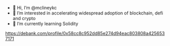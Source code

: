 - 👋 Hi, I’m @mclineykc
- 👀 I’m interested in accelerating widespread adoption of blockchain, defi and crypto
- 🌱 I’m currently learning Solidity

<!---
mclineykc/mclineykc is a ✨ special ✨ repository because its `README.md` (this file) appears on your GitHub profile.
You can click the Preview link to take a look at your changes.
--->
https://debank.com/profile/0x58cc8c952dd85e274d94eac803808a4256537171
